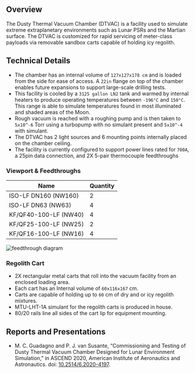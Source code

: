 ## Overview
The Dusty Thermal Vacuum Chamber (DTVAC) is a facility used to simulate extreme extraplanetary environments such as Lunar PSRs and the Martian surface. The DTVAC is customized for rapid servicing of meter-class payloads via removable sandbox carts capable of holding icy regolith.

## Technical Details
* The chamber has an internal volume of `127x127x178 cm` and is loaded from the side for ease of access. A `22in` flange on top of the chamber enables future expansions to support large-scale drilling tests.
* This facility is cooled by a `3125 gallon LN2` tank and warmed by internal heaters to produce operating temperatures between `-196°C` and `150°C`. This range is able to simulate temperatures found in most illuminated and shaded areas of the Moon.
* Rough vacuum is reached with a roughing pump and is then taken to `5x10^-6` Torr using a turbopump with no simulant present and `5x10^-4` with simulant.
* The DTVAC has 2 light sources and 6 mounting points internally placed on the chamber ceiling.
* The facility is currently configured to support power lines rated for `700A`, a 25pin data connection, and 2X 5-pair thermocouple feedthroughs

### Viewport & Feedthroughs
|Name|Quantity|
|---|---|
|ISO-LF DN160 (NW160)|2|
|ISO-LF DN63 (NW63)|4|
|KF/QF40-100-LF (NW40)|4|
|KF/QF25-100-LF (NW25)|2|
|KF/QF16-100-LF (NW16)|4|

![feedthrough diagram](/facilities/dtvac/feedthrough_diagram.png)

### Regolith Cart
* 2X rectangular metal carts that roll into the vacuum facility from an enclosed loading area.
* Each cart has an Internal volume of `60x116x167` cm.
* Carts are capable of holding up to `60` cm of dry and or icy regolith mixtures.
* MTU-LHT-1A simulant for the regolith carts is produced in house.
* 80/20 rails line all sides of the cart lip for equipment mounting.

## Reports and Presentations
* M. C. Guadagno and P. J. van Susante, “Commissioning and Testing of Dusty Thermal Vacuum Chamber Designed for Lunar Environment Simulation,” in ASCEND 2020, American Institute of Aeronautics and Astronautics. doi: [10.2514/6.2020-4197](https://arc.aiaa.org/doi/10.2514/6.2020-4197).
